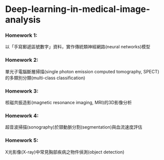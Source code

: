 # Deep-learning-in-medical-image-analysis
### Homework 1:
以「手寫郵遞區號數字」資料，實作傳統類神經網路(neural networks)模型
### Homework 2: 
單光子電腦斷層掃描(single photon emission computed tomography, SPECT)的多類別分類(multi-class classification)
### Homework 3: 
核磁共振造影(magnetic resonance imaging, MRI)的3D影像分析
### Homework 4: 
超音波掃描(sonography)於頸動脈分割(segmentation)與血流速度評估
### Homework 5: 
X光影像(X-ray)中常見胸部疾病之物件偵測(object detection)
